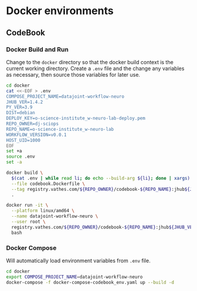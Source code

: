 # Docker environments 

## CodeBook 

### Docker Build and Run

Change to the `docker` directory so that the docker build context is the current working directory. Create a `.env` file and the change any variables as necessary, then source those variables for later use.

```bash
cd docker
cat <<-EOF > .env
COMPOSE_PROJECT_NAME=datajoint-workflow-neuro
JHUB_VER=1.4.2
PY_VER=3.9
DIST=debian
DEPLOY_KEY=o-science-institute_w-neuro-lab-deploy.pem
REPO_OWNER=dj-sciops
REPO_NAME=o-science-institute_w-neuro-lab
WORKFLOW_VERSION=v0.0.1
HOST_UID=1000
EOF
set +a 
source .env
set -a
```

```bash
docker build \
  $(cat .env | while read li; do echo --build-arg ${li}; done | xargs) \
  --file codebook.Dockerfile \
  --tag registry.vathes.com/${REPO_OWNER}/codebook-${REPO_NAME}:jhub${JHUB_VER}-py${PY_VER}-${DIST}-${WORKFLOW_VERSION} \
  .
```

```bash
docker run -it \
  --platform linux/amd64 \
  --name datajoint-workflow-neuro \
  --user root \
  registry.vathes.com/${REPO_OWNER}/codebook-${REPO_NAME}:jhub${JHUB_VER}-py${PY_VER}-${DIST}-${WORKFLOW_VERSION} \
  bash
```

### Docker Compose 

Will automatically load environment variables from `.env` file. 

```bash 
cd docker
export COMPOSE_PROJECT_NAME=datajoint-workflow-neuro
docker-compose -f docker-compose-codebook_env.yaml up --build -d
```
